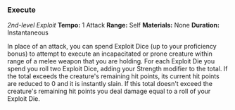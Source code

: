 ### Execute
*2nd-level Exploit*
**Tempo:** 1 Attack
**Range:** Self
**Materials:** None
**Duration:** Instantaneous

In place of an attack, you can spend Exploit Dice (up to your proficiency bonus) to attempt to execute an incapacitated or prone creature within range of a melee weapon that you are holding. For each Exploit Die you spend you roll two Exploit Dice, adding your Strength modifier to the total. If the total exceeds the creature's remaining hit points, its current hit points are reduced to 0 and it is instantly slain. 
If this total doesn't exceed the creature's remaining hit points you deal damage equal to a roll of your Exploit Die.

